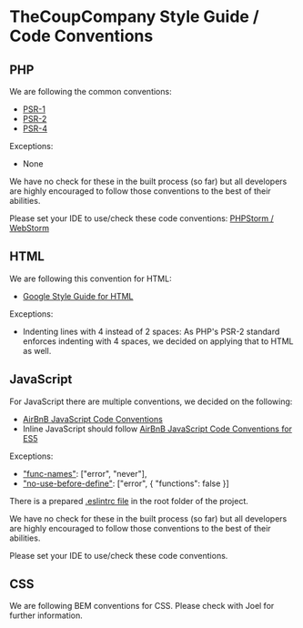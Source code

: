 # TheCoupCompany Style Guide / Code Conventions

## PHP
We are following the common conventions:
* [PSR-1](http://www.php-fig.org/psr/psr-1/)
* [PSR-2](http://www.php-fig.org/psr/psr-2/)
* [PSR-4](http://www.php-fig.org/psr/psr-4/)

Exceptions:
* None

We have no check for these in the built process (so far) but all developers are highly encouraged to follow those conventions to the best of their abilities.

Please set your IDE to use/check these code conventions: [PHPStorm / WebStorm](http://laraveldaily.com/how-to-configure-phpstorm-for-psr-2/)

## HTML
We are following this convention for HTML:
* [Google Style Guide for HTML](https://google.github.io/styleguide/htmlcssguide.html#HTML)

Exceptions:
* Indenting lines with 4 instead of 2 spaces: As PHP's PSR-2 standard enforces indenting with 4 spaces, we decided on applying that to HTML as well. 

## JavaScript
For JavaScript there are multiple conventions, we decided on the following:
* [AirBnB JavaScript Code Conventions](https://github.com/airbnb/javascript)
* Inline JavaScript should follow [AirBnB JavaScript Code Conventions for ES5](https://github.com/airbnb/javascript/tree/es5-deprecated/es5)

Exceptions:
* ["func-names"](http://eslint.org/docs/rules/func-names): ["error", "never"],
* ["no-use-before-define"](http://eslint.org/docs/rules/no-use-before-define): ["error", { "functions": false }]

There is a prepared [.eslintrc file](https://github.com/TheCoupCompany/laravel-skeleton/blob/master/.eslintrc) in the root folder of the project.

We have no check for these in the built process (so far) but all developers are highly encouraged to follow those conventions to the best of their abilities.

Please set your IDE to use/check these code conventions.

## CSS
We are following BEM conventions for CSS. 
Please check with Joel for further information.
